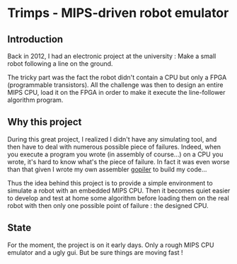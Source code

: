 # Trimps - MIPS-driven robot emulator

## Introduction

Back in 2012, I had an electronic project at the university :
Make a small robot following a line on the ground.

The tricky part was the fact the robot didn't contain a CPU but only a FPGA (programmable transistors).
All the challenge was then to design an entire MIPS CPU, load it on the FPGA in order to make it execute the line-follower algorithm program.

## Why this project

During this great project, I realized I didn't have any simulating tool, and then have to deal with numerous possible piece of failures.
Indeed, when you execute a program you wrote (in assembly of course...) on a CPU you wrote, it's hard to know what's the piece of failure.
In fact it was even worse than that given I wrote my own assembler [gopiler](https://github.com/touilleMan/gopiler) to build my code...

Thus the idea behind this project is to provide a simple environment to simulate a robot with an embedded MIPS CPU. Then it becomes quiet easier to develop and test at home some algorithm before loading them on the real robot with then only one possible point of failure : the designed CPU.

## State

For the moment, the project is on it early days. Only a rough MIPS CPU emulator and a ugly gui.
But be sure things are moving fast !

